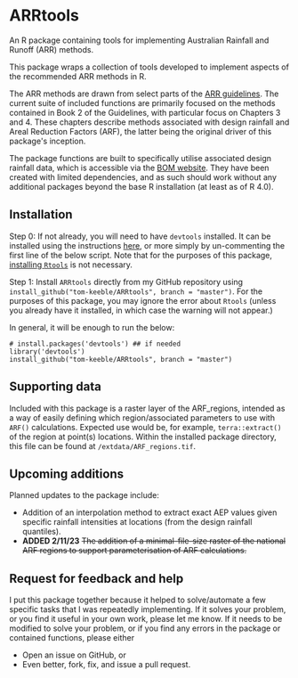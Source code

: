 # ARRtools
An R package containing tools for implementing Australian Rainfall and Runoff (ARR) methods.

This package wraps a collection of tools developed to implement aspects of the recommended ARR methods in R.

The ARR methods are drawn from select parts of the [ARR guidelines](http://book.arr.org.au.s3-website-ap-southeast-2.amazonaws.com/). The current suite of included functions are primarily focused on the methods contained in Book 2 of the Guidelines, with particular focus on Chapters 3 and 4. These chapters describe methods associated with design rainfall and Areal Reduction Factors (ARF), the latter being the original driver of this package's inception.

The package functions are built to specifically utilise associated design rainfall data, which is accessible via the [BOM website](http://www.bom.gov.au/water/designRainfalls/revised-ifd/). They have been created with limited dependencies, and as such should work without any additional packages beyond the base R installation (at least as of R 4.0).

## Installation

Step 0: If not already, you will need to have `devtools` installed. It can be installed using the instructions [here](http://www.rstudio.com/products/rpackages/devtools/), or more simply by un-commenting the first line of the below script. Note that for the purposes of this package, [installing `Rtools`](https://cran.r-project.org/bin/windows/Rtools/) is not necessary. 

Step 1: Install `ARRtools` directly from my GitHub repository using `install_github("tom-keeble/ARRtools", branch = "master")`. For the purposes of this package, you may ignore the error about `Rtools` (unless you already have it installed, in which case the warning will not appear.)

In general, it will be enough to run the below:

    # install.packages('devtools') ## if needed
    library('devtools')
    install_github("tom-keeble/ARRtools", branch = "master")
    

## Supporting data

Included with this package is a raster layer of the ARF_regions, intended as a way of easily defining which region/associated parameters to use with `ARF()` calculations. Expected use would be, for example, `terra::extract()` of the region at point(s) locations. Within the installed package directory, this file can be found at `/extdata/ARF_regions.tif`.

## Upcoming additions

Planned updates to the package include: 

  * Addition of an interpolation method to extract exact AEP values given specific rainfall intensities at locations (from the design rainfall quantiles).
  * **ADDED 2/11/23** <del>The addition of a minimal-file-size raster of the national ARF regions to support parameterisation of ARF calculations.</del>

## Request for feedback and help

I put this package together because it helped to solve/automate a few specific tasks that I was repeatedly implementing. If it solves your problem, or you find it useful in your own work, please let me know. If it needs to be modified to solve your problem, or if you find any errors in the package or contained functions, please either 

  * Open an issue on GitHub, or 
  * Even better, fork, fix, and issue a pull request.
